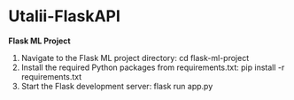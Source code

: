 # Utalii-FlaskAPI

**Flask ML Project**
1.	Navigate to the Flask ML project directory:
cd flask-ml-project 
2.	Install the required Python packages from requirements.txt:
pip install -r requirements.txt 
3.	Start the Flask development server:
flask run app.py
